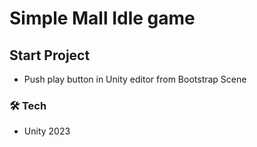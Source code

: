 # Simple Mall Idle game

## Start Project
- Push play button in Unity editor from Bootstrap Scene

### 🛠️ Tech
- Unity 2023
